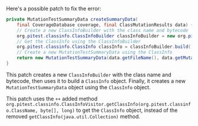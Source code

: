 Here's a possible patch to fix the error:
```java
private MutationTestSummaryData createSummaryData(
    final CoverageDatabase coverage, final ClassMutationResults data) {
    // Create a new ClassInfoBuilder with the class name and bytecode
    org.pitest.classinfo.ClassInfoBuilder classInfoBuilder = new org.pitest.classinfo.ClassInfoBuilder(data.getMutatedClass());
    // Get the ClassInfo using the ClassInfoBuilder
    org.pitest.classinfo.ClassInfo classInfo = classInfoBuilder.build();
    // Create a new MutationTestSummaryData using the ClassInfo
    return new MutationTestSummaryData(data.getFileName(), data.getMutations(), classInfo);
}
```
This patch creates a new `ClassInfoBuilder` with the class name and bytecode, then uses it to build a `ClassInfo` object. Finally, it creates a new `MutationTestSummaryData` object using the `ClassInfo` object.

This patch uses the `++` added method `org.pitest.classinfo.ClassInfoVisitor.getClassInfo(org.pitest.classinfo.ClassName, byte[], long)` to get the `ClassInfo` object, instead of the removed `getClassInfo(java.util.Collection)` method.